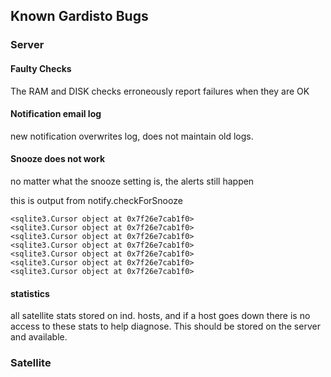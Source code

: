 ## Known Gardisto Bugs

### Server

#### Faulty Checks

The RAM and DISK checks erroneously report failures when they are OK

#### Notification email log

new notification overwrites log, does not maintain old logs.

#### Snooze does not work

no matter what the snooze setting is, the alerts still happen

this is output from notify.checkForSnooze
```
<sqlite3.Cursor object at 0x7f26e7cab1f0>
<sqlite3.Cursor object at 0x7f26e7cab1f0>
<sqlite3.Cursor object at 0x7f26e7cab1f0>
<sqlite3.Cursor object at 0x7f26e7cab1f0>
<sqlite3.Cursor object at 0x7f26e7cab1f0>
<sqlite3.Cursor object at 0x7f26e7cab1f0>
<sqlite3.Cursor object at 0x7f26e7cab1f0>
```

#### statistics

all satellite stats stored on ind. hosts, and if a host goes down there is no access to these stats to help diagnose. This should be stored on the server and available.

### Satellite
